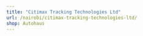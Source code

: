 ```yaml
---
title: "Citimax Tracking Technologies Ltd"
url: /nairobi/citimax-tracking-technologies-ltd/
shop: Autohaus
---
```

